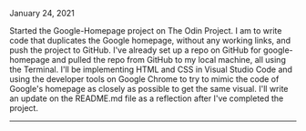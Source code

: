 January 24, 2021

Started the Google-Homepage project on The Odin Project. I am to write code that duplicates the Google homepage, without any working links, and push the project to GitHub. I've already set up a repo on GitHub for google-homepage and pulled the repo from GitHub to my local machine, all using the Terminal. I'll be implementing HTML and CSS in Visual Studio Code and using the developer tools on Google Chrome to try to mimic the code of Google's homepage as closely as possible to get the same visual. I'll write an update on the README.md file as a reflection after I've completed the project.

- - -

